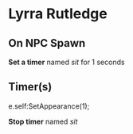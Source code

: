 # Lyrra Rutledge


## On NPC Spawn

**Set a timer** named *sit* for 1 seconds


## Timer(s)

e.self:SetAppearance(1);

**Stop timer** named *sit*